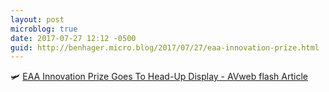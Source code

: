 ```yaml
---
layout: post
microblog: true
date: 2017-07-27 12:12 -0500
guid: http://benhager.micro.blog/2017/07/27/eaa-innovation-prize.html
---
```

🛩 [EAA Innovation Prize Goes To Head-Up Display - AVweb flash Article](https://www.avweb.com/avwebflash/news/EAA-Innovation-Prize-Goes-To-Head-Up-Display-229391-1.html)

